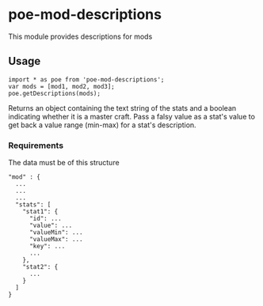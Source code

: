 # poe-mod-descriptions
This module provides descriptions for mods

## Usage
```
import * as poe from 'poe-mod-descriptions';
var mods = [mod1, mod2, mod3];
poe.getDescriptions(mods);
```
Returns an object containing the text string of the stats and a boolean indicating whether it is a master craft. Pass a falsy value as a stat's value to get back a value range (min-max) for a stat's description.

### Requirements
The data must be of this structure
```
"mod" : {
  ...
  ...
  ...
  "stats": [
    "stat1": {
      "id": ...
      "value": ...
      "valueMin": ...
      "valueMax": ...
      "key": ...
      ...
    },
    "stat2": {
      ...
    }
  ]
}
```
